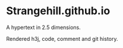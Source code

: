 Strangehill.github.io
=====================

A hypertext in 2.5 dimensions.

Rendered h3j, code, comment and git history.